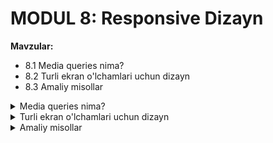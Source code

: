 # MODUL 8: Responsive Dizayn

**Mavzular:**
- 8.1 Media queries nima?
- 8.2 Turli ekran o'lchamlari uchun dizayn
- 8.3 Amaliy misollar

<details>
    <summary>Media queries nima?</summary>

## 8.1 Media Queries Nima?

### Media queries nima?

**Media queries** - CSS ning xususiyati bo'lib, turli xil qurilmalar va ekran o'lchamlari uchun turli xil CSS qoidalarini qo'llash imkonini beradi.

### Nima uchun media queries kerak?

#### 1. Turli qurilmalar
- Kompyuter (katta ekran)
- Planshet (o'rta ekran)
- Telefon (kichik ekran)

#### 2. Moslashuvchan dizayn
- Har bir qurilma uchun mos dizayn
- Foydalanuvchi tajribasini yaxshilash
- Zamonaviy web-dizayn standarti

### Media queries sintaksisi

#### 1. Asosiy sintaksis
```css
@media (shart) {
    /* CSS qoidalar */
}
```

#### 2. Ekran o'lchami shartlari
```css
@media (max-width: 768px) {
    /* 768px dan kichik ekranlar uchun */
}

@media (min-width: 769px) {
    /* 769px dan katta ekranlar uchun */
}
```

#### 3. Range (oraliq) shartlar
```css
@media (min-width: 600px) and (max-width: 1024px) {
    /* 600px va 1024px orasidagi ekranlar uchun */
}
```

### Asosiy breakpoint'lar

#### 1. Oddiy breakpoint'lar
```css
/* Mobil */
@media (max-width: 600px) {
    /* CSS qoidalar */
}

/* Planshet va katta */
@media (min-width: 601px) {
    /* CSS qoidalar */
}
```

#### 2. Detalli breakpoint'lar
```css
/* Kichik mobil */
@media (max-width: 480px) {
    /* Kichik telefon dizayni */
}

/* Katta mobil */
@media (min-width: 481px) and (max-width: 768px) {
    /* Katta telefon dizayni */
}

/* Planshet */
@media (min-width: 769px) and (max-width: 1024px) {
    /* Planshet dizayni */
}

/* Desktop */
@media (min-width: 1025px) {
    /* Desktop dizayni */
}
```

### Amaliy misollar

#### 1. Oddiy media query
```html
<style>
.media-demo {
    background-color: #e3f2fd;
    padding: 20px;
    text-align: center;
    font-size: 18px;
}

/* Kichik ekranlar uchun */
@media (max-width: 600px) {
    .media-demo {
        background-color: #ffeb3b;
        font-size: 14px;
        padding: 10px;
    }
}

/* Katta ekranlar uchun */
@media (min-width: 1200px) {
    .media-demo {
        background-color: #4caf50;
        font-size: 24px;
        padding: 30px;
    }
}
</style>

<div class="media-demo">
    <h3>Media Query Demo</h3>
    <p>Ekran o'lchamini o'zgartiring va rang o'zgarishini kuzating!</p>
</div>
```

#### 2. Responsive matn o'lchamlari
```html
<style>
.responsive-matn {
    padding: 20px;
    background-color: #f8f9fa;
    border: 2px solid #dee2e6;
    border-radius: 8px;
    margin: 20px 0;
}

.responsive-matn h2 {
    color: #2c3e50;
    margin: 0 0 15px 0;
}

.responsive-matn p {
    color: #666;
    line-height: 1.6;
    margin: 0;
}

/* Kichik ekranlar (mobil) */
@media (max-width: 480px) {
    .responsive-matn {
        padding: 10px;
        font-size: 14px;
    }
    
    .responsive-matn h2 {
        font-size: 18px;
    }
    
    .responsive-matn p {
        font-size: 12px;
    }
}

/* O'rta ekranlar (planshet) */
@media (min-width: 481px) and (max-width: 768px) {
    .responsive-matn {
        padding: 15px;
        font-size: 16px;
    }
    
    .responsive-matn h2 {
        font-size: 22px;
    }
}

/* Katta ekranlar (desktop) */
@media (min-width: 769px) {
    .responsive-matn {
        padding: 25px;
        font-size: 18px;
        max-width: 800px;
        margin: 20px auto;
    }
    
    .responsive-matn h2 {
        font-size: 28px;
    }
    
    .responsive-matn p {
        font-size: 16px;
    }
}
</style>

<div class="responsive-matn">
    <h2>Responsive Matn</h2>
    <p>Bu matn turli ekran o'lchamlarida turli xil ko'rinadi. Ekran o'lchamini o'zgartiring va farqni kuzating!</p>
</div>
```

</details>

<details>
    <summary>Turli ekran o'lchamlari uchun dizayn</summary>

## 8.2 Turli Ekran O'lchamlari Uchun Dizayn

### Ekran o'lchamlari turlari

#### 1. Mobil qurilmalar
- **Kichik telefon**: 320px - 480px
- **Katta telefon**: 481px - 768px
- **Xususiyatlar**: Vertikal layout, katta tugmalar, kam mazmun

#### 2. Planshet qurilmalar
- **Kichik planshet**: 769px - 1024px
- **Katta planshet**: 1025px - 1440px
- **Xususiyatlar**: Aralash layout, o'rta mazmun

#### 3. Desktop qurilmalar
- **Kichik desktop**: 1441px - 1920px
- **Katta desktop**: 1921px va undan katta
- **Xususiyatlar**: Gorizontal layout, ko'p mazmun

### Desktop-first breakpoint strategiyasi

#### 1. Desktop-first yondashuv
```css
/* Avval desktop dizayn (default) */
.desktop-layout {
    display: flex;
    flex-direction: row;
    gap: 20px;
}

/* Keyin mobil uchun kichraytirish */
@media (max-width: 768px) {
    .desktop-layout {
        flex-direction: column;
        gap: 10px;
    }
}
```

#### 2. Detalli desktop-first breakpoint'lar
```css
/* Desktop (default) */
.desktop-first {
    /* Desktop dizayn */
}

/* Planshet */
@media (max-width: 1024px) {
    .desktop-first {
        /* Planshet dizayni */
    }
}

/* Katta mobil */
@media (max-width: 768px) {
    .desktop-first {
        /* Katta telefon dizayni */
    }
}

/* Kichik mobil */
@media (max-width: 480px) {
    .desktop-first {
        /* Kichik telefon dizayni */
    }
}
```

### Layout o'zgarishlari

#### 1. Mobil layout
- Vertikal joylashuv (flex-direction: column)
- Katta tugmalar va matn
- Kam mazmun sahifada
- Oddiy navigatsiya

#### 2. Planshet layout
- Aralash joylashuv
- O'rta o'lcham elementlar
- Qismli o'rash (flex-wrap: wrap)
- Yon panel ko'rsatish

#### 3. Desktop layout
- Gorizontal joylashuv
- Kichik o'lcham elementlar
- Ko'p mazmun sahifada
- To'liq navigatsiya

### Amaliy misollar

#### 1. Desktop-first navigatsiya
```html
<style>
.responsive-nav {
    background-color: #2c3e50;
    padding: 0;
}

.nav-container {
    display: flex;
    justify-content: space-between;
    align-items: center;
    max-width: 1200px;
    margin: 0 auto;
    padding: 0 20px;
}

.nav-logo {
    color: white;
    font-size: 1.5em;
    font-weight: bold;
    text-decoration: none;
    padding: 15px 0;
}

.nav-menu {
    display: flex;
    list-style: none;
    margin: 0;
    padding: 0;
    gap: 30px;
}

.nav-menu a {
    color: white;
    text-decoration: none;
    padding: 15px 0;
}

.nav-menu a:hover {
    color: #3498db;
}

/* Planshet uchun (desktop-first) */
@media (max-width: 1024px) {
    .nav-container {
        padding: 0 15px;
    }
    
    .nav-menu {
        gap: 20px;
    }
    
    .nav-menu a {
        font-size: 14px;
    }
}

/* Mobil uchun (desktop-first) */
@media (max-width: 768px) {
    .nav-container {
        flex-direction: column;
        padding: 10px;
    }
    
    .nav-logo {
        font-size: 1.2em;
        padding: 10px 0;
    }
    
    .nav-menu {
        flex-direction: column;
        gap: 10px;
        width: 100%;
        text-align: center;
    }
    
    .nav-menu a {
        padding: 10px;
        border-bottom: 1px solid #34495e;
    }
}
</style>

<nav class="responsive-nav">
    <div class="nav-container">
        <a href="#" class="nav-logo">Mening Sahifam</a>
        <ul class="nav-menu">
            <li><a href="#">Bosh sahifa</a></li>
            <li><a href="#">Xizmatlar</a></li>
            <li><a href="#">Portfolio</a></li>
            <li><a href="#">Blog</a></li>
            <li><a href="#">Aloqa</a></li>
        </ul>
    </div>
</nav>
```

#### 2. Responsive layout (header, main, sidebar)
```html
<style>
.responsive-layout {
    display: flex;
    flex-direction: column;
    min-height: 100vh;
}

.layout-header {
    background-color: #34495e;
    color: white;
    padding: 20px;
    text-align: center;
}

.layout-main {
    display: flex;
    flex: 1;
    gap: 20px;
    padding: 20px;
}

.layout-content {
    flex: 2;
    background-color: white;
    padding: 20px;
    border: 1px solid #e0e0e0;
    border-radius: 8px;
}

.layout-sidebar {
    flex: 1;
    background-color: #f8f9fa;
    padding: 20px;
    border: 1px solid #e0e0e0;
    border-radius: 8px;
}

.layout-footer {
    background-color: #2c3e50;
    color: white;
    padding: 15px;
    text-align: center;
}

.layout-content h2,
.layout-sidebar h3 {
    color: #2c3e50;
    margin-top: 0;
}

.layout-sidebar ul {
    list-style: none;
    padding: 0;
}

.layout-sidebar li {
    padding: 8px 0;
    border-bottom: 1px solid #e0e0e0;
}

.layout-sidebar a {
    color: #3498db;
    text-decoration: none;
}

.layout-sidebar a:hover {
    text-decoration: underline;
}

/* Planshet uchun (desktop-first) */
@media (max-width: 1024px) {
    .layout-header {
        padding: 18px;
    }
    
    .layout-main {
        flex-wrap: wrap;
        gap: 15px;
        padding: 18px;
    }
    
    .layout-content {
        flex: 1 1 100%;
        margin-bottom: 0;
    }
    
    .layout-sidebar {
        flex: 1 1 50%;
    }
}

/* Mobil uchun (desktop-first) */
@media (max-width: 768px) {
    .layout-header {
        padding: 15px;
    }
    
    .layout-header h1 {
        font-size: 1.5em;
        margin: 0;
    }
    
    .layout-main {
        flex-direction: column;
        gap: 15px;
        padding: 15px;
    }
    
    .layout-content,
    .layout-sidebar {
        flex: none;
    }
    
    .layout-sidebar {
        order: -1; /* Sidebar yuqoriga ko'tariladi */
    }
    
    .layout-content {
        padding: 15px;
    }
    
    .layout-sidebar {
        padding: 15px;
    }
}
</style>

<div class="responsive-layout">
    <header class="layout-header">
        <h1>Responsive Layout</h1>
        <p>Turli ekran o'lchamlari uchun moslashtirilgan dizayn</p>
    </header>
    
    <main class="layout-main">
        <div class="layout-content">
            <h2>Asosiy mazmun</h2>
            <p>Bu yerda sahifaning asosiy mazmuni joylashadi. Turli ekran o'lchamlarida turli xil ko'rinadi.</p>
            
            <h3>Responsive xususiyatlar:</h3>
            <ul>
                <li><strong>Mobil:</strong> Vertikal layout, katta matn, oddiy dizayn</li>
                <li><strong>Planshet:</strong> Aralash layout, o'rta o'lcham elementlar</li>
                <li><strong>Desktop:</strong> Gorizontal layout, kichik elementlar, ko'p mazmun</li>
            </ul>
        </div>
        
        <div class="layout-sidebar">
            <h3>Yon panel</h3>
            <ul>
                <li><a href="#">Link 1</a></li>
                <li><a href="#">Link 2</a></li>
                <li><a href="#">Link 3</a></li>
                <li><a href="#">Link 4</a></li>
                <li><a href="#">Link 5</a></li>
            </ul>
        </div>
    </main>
    
    <footer class="layout-footer">
        <p>&copy; 2024 Responsive Layout misoli</p>
    </footer>
</div>
```

</details>

<details>
    <summary>Amaliy misollar</summary>

## 8.3 Amaliy Misollar

### 1. Responsive kartochkalar

```html
<!DOCTYPE html>
<html>
<head>
    <title>Responsive Kartochkalar</title>
    <style>
        body {
            font-family: Arial, sans-serif;
            margin: 0;
            padding: 20px;
            background-color: #f5f5f5;
        }
        
        .responsive-kartochkalar {
            display: flex;
            gap: 20px;
            padding: 20px;
            flex-wrap: wrap;
        }
        
        .kartochka {
            background-color: white;
            border: 2px solid #e0e0e0;
            border-radius: 10px;
            padding: 20px;
            box-shadow: 0 2px 8px rgba(0,0,0,0.1);
            flex: 1;
            min-width: 200px;
        }
        
        .kartochka h3 {
            color: #2c3e50;
            margin: 0 0 15px 0;
        }
        
        .kartochka p {
            color: #666;
            line-height: 1.5;
            margin: 0;
        }
        
        /* Planshet uchun (desktop-first) */
        @media (max-width: 900px) {
            .kartochka {
                flex: 1 1 50%;
                min-width: auto;
            }
        }
        
        /* Mobil uchun (desktop-first) */
        @media (max-width: 600px) {
            .responsive-kartochkalar {
                flex-direction: column;
                gap: 15px;
                padding: 15px;
            }
            
            .kartochka {
                min-width: auto;
                padding: 15px;
            }
        }
    </style>
</head>
<body>
    <h1>Responsive Kartochkalar</h1>
    
    <div class="responsive-kartochkalar">
        <div class="kartochka">
            <h3>HTML</h3>
            <p>HTML web-sahifalarning asosini tashkil qiladi. U sahifa strukturasi va mazmunini belgilaydi.</p>
        </div>
        
        <div class="kartochka">
            <h3>CSS</h3>
            <p>CSS web-sahifalarni chiroyli qiladi. Ranglar, shriftlar va layout CSS orqali amalga oshiriladi.</p>
        </div>
        
        <div class="kartochka">
            <h3>JavaScript</h3>
            <p>JavaScript web-sahifalarni interaktiv qiladi. Foydalanuvchi harakatlariga javob beradi.</p>
        </div>
    </div>
</body>
</html>
```

### 2. Responsive galereya

```html
<!DOCTYPE html>
<html>
<head>
    <title>Responsive Galereya</title>
    <style>
        body {
            font-family: Arial, sans-serif;
            margin: 0;
            padding: 20px;
            background-color: #f5f5f5;
        }
        
        .responsive-galereya {
            display: flex;
            flex-wrap: wrap;
            gap: 15px;
            padding: 20px;
            max-width: 1200px;
            margin: 0 auto;
        }
        
        .galereya-item {
            background-color: #e3f2fd;
            border: 2px solid #2196f3;
            border-radius: 8px;
            padding: 20px;
            text-align: center;
            flex: 1 1 200px;
            min-height: 150px;
            display: flex;
            align-items: center;
            justify-content: center;
        }
        
        .galereya-item h3 {
            color: #1976d2;
            margin: 0;
        }
        
        /* Kichik planshet uchun (desktop-first) */
        @media (max-width: 900px) {
            .galereya-item {
                flex: 1 1 50%;
            }
        }
        
        /* Mobil uchun (desktop-first) */
        @media (max-width: 600px) {
            .galereya-item {
                flex: 1 1 100%;
                min-width: auto;
            }
        }
    </style>
</head>
<body>
    <h1>Responsive Galereya</h1>
    
    <div class="responsive-galereya">
        <div class="galereya-item">
            <h3>Item 1</h3>
        </div>
        <div class="galereya-item">
            <h3>Item 2</h3>
        </div>
        <div class="galereya-item">
            <h3>Item 3</h3>
        </div>
        <div class="galereya-item">
            <h3>Item 4</h3>
        </div>
        <div class="galereya-item">
            <h3>Item 5</h3>
        </div>
        <div class="galereya-item">
            <h3>Item 6</h3>
        </div>
    </div>
</body>
</html>
```

### 3. Responsive rasm

```html
<!DOCTYPE html>
<html>
<head>
    <title>Responsive Rasm</title>
    <style>
        body {
            font-family: Arial, sans-serif;
            margin: 0;
            padding: 20px;
            background-color: #f5f5f5;
        }
        
        .rasm-demo {
            max-width: 800px;
            margin: 20px auto;
            padding: 20px;
            background-color: #f8f9fa;
            border: 2px solid #dee2e6;
            border-radius: 8px;
        }
        
        .responsive-rasm {
            max-width: 100%;
            height: auto;
            border-radius: 8px;
            box-shadow: 0 2px 8px rgba(0,0,0,0.1);
        }
        
        .rasm-demo h3 {
            color: #2c3e50;
            margin-top: 0;
        }
        
        .rasm-demo p {
            color: #666;
            line-height: 1.6;
        }
        
        @media (max-width: 768px) {
            .rasm-demo {
                margin: 10px;
                padding: 15px;
            }
            
            .rasm-demo h3 {
                font-size: 1.3em;
            }
            
            .rasm-demo p {
                font-size: 16px;
            }
        }
    </style>
</head>
<body>
    <div class="rasm-demo">
        <h3>Responsive Rasm</h3>
        <p>Bu rasm barcha ekran o'lchamlarida yaxshi ko'rinadi.</p>
        
        <img src="https://via.placeholder.com/800x400/4CAF50/white?text=Responsive+Image" 
             alt="Responsive rasm" 
             class="responsive-rasm">
        
        <p>Rasm max-width: 100% va height: auto xususiyatlari bilan responsive qilingan.</p>
    </div>
</body>
</html>
```

### Desktop-first responsive dizayn xulosa

Desktop-first yondashuv quyidagi afzalliklarga ega:
- **Oddiy tushunish** - avval katta ekranda dizayn, keyin kichraytirish
- **Media queries** - max-width yordamida kichik ekranlar uchun o'zgartirish
- **Flexible layout** - flexbox yordamida moslashuvchan layout
- **Responsive rasmlar** - max-width: 100% bilan moslashuvchan rasmlar

Desktop-first yondashuvda:
1. **Avval desktop dizayn** yaratiladi (default CSS)
2. **Keyin media queries** bilan kichik ekranlar uchun o'zgartiriladi
3. **max-width** breakpoint'lar ishlatiladi

Bu yondashuv yordamida barcha qurilmalarda yaxshi ko'rinadigan web-sahifalar yaratish mumkin.

</details>